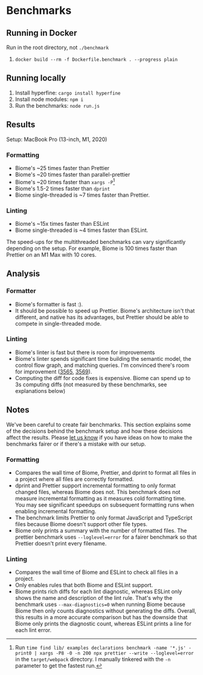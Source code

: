 # Benchmarks

## Running in Docker

Run in the root directory, not `./benchmark`

1. `docker build --rm -f Dockerfile.benchmark . --progress plain`

## Running locally

1. Install hyperfine: `cargo install hyperfine`
2. Install node modules: `npm i`
3. Run the benchmarks: `node run.js`

## Results

Setup: MacBook Pro (13-inch, M1, 2020)

### Formatting

* Biome's ~25 times faster than Prettier
* Biome's ~20 times faster than parallel-prettier
* Biome's ~20 times faster than `xargs -P`[^1]
* Biome's 1.5-2 times faster than `dprint`
* Biome single-threaded is ~7 times faster than Prettier.


[^1]: Run `time find lib/ examples declarations benchmark -name '*.js' -print0 | xargs -P8 -0 -n 200 npx prettier --write --loglevel=error` in the `target/webpack` directory. I manually tinkered with the `-n` parameter to get the fastest run.

### Linting

* Biome's ~15x times faster than ESLint
* Biome single-threaded is ~4 times faster than ESLint.

The speed-ups for the multithreaded benchmarks can vary significantly depending on the setup. For example, Biome is 100 times faster than Prettier on an M1 Max with 10 cores.

## Analysis

### Formatter

* Biome's formatter is fast :).
* It should be possible to speed up Prettier. Biome's architecture isn't that different, and native has its advantages, but Prettier should be able to compete in single-threaded mode.

### Linting

* Biome's linter is fast but there is room for improvements
* Biome's linter spends significant time building the semantic model, the control flow graph, and matching queries. I'm convinced there's room for improvement ([3565](https://github.com/rome/tools/pull/3565), [3569](https://github.com/rome/tools/pull/3569)).
* Computing the diff for code fixes is expensive. Biome can spend up to 3s computing diffs (not measured by these benchmarks, see explanations below)

## Notes

We've been careful to create fair benchmarks. This section explains some of the decisions behind the benchmark setup and how these decisions affect the results. Please [let us know](https://github.com/rome/tools/issues) if you have ideas on how to make the benchmarks fairer or if there's a mistake with our setup.

### Formatting

* Compares the wall time of Biome, Prettier, and dprint to format all files in a project where all files are correctly formatted.
* dprint and Prettier support incremental formatting to only format changed files, whereas Biome does not. This benchmark does not measure incremental formatting as it measures cold formatting time. You may see significant speedups on subsequent formatting runs when enabling incremental formatting.
* The benchmark limits Prettier to only format JavaScript and TypeScript files because Biome doesn't support other file types.
* Biome only prints a summary with the number of formatted files. The prettier benchmark uses `--loglevel=error` for a fairer benchmark so that Prettier doesn't print every filename.

### Linting

* Compares the wall time of Biome and ESLint to check all files in a project.
* Only enables rules that both Biome and ESLint support.
* Biome prints rich diffs for each lint diagnostic, whereas ESLint only shows the name and description of the lint rule. That's why the benchmark uses `--max-diagnostics=0` when running Biome because Biome then only counts diagnostics without generating the diffs. Overall, this results in a more accurate comparison but has the downside that Biome only prints the diagnostic count, whereas ESLint prints a line for each lint error.

